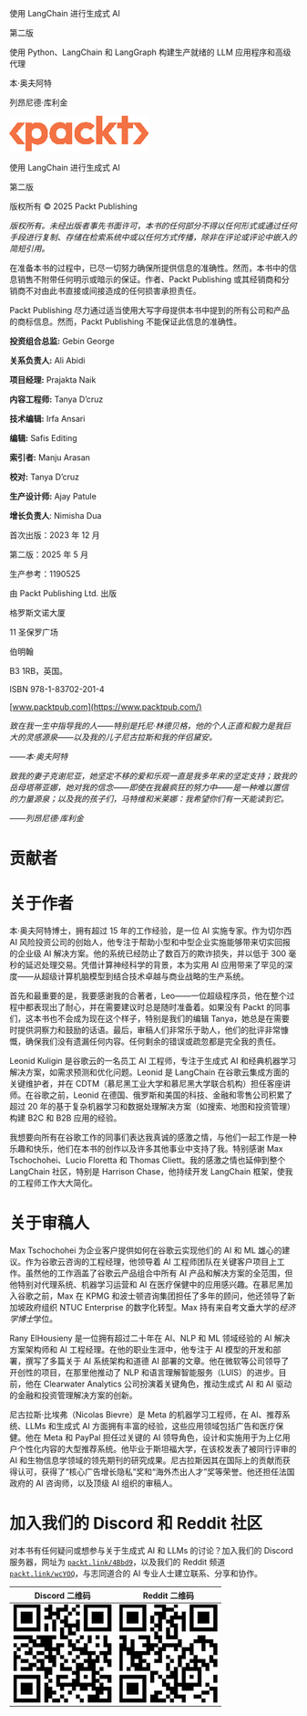 使用 LangChain 进行生成式 AI

第二版

使用 Python、LangChain 和 LangGraph 构建生产就绪的 LLM 应用程序和高级代理

本·奥夫阿特

列昂尼德·库利金

![新 Packt 标志](img/New_Packt_Logo.png)

使用 LangChain 进行生成式 AI

第二版

版权所有 © 2025 Packt Publishing

*版权所有。未经出版者事先书面许可，本书的任何部分不得以任何形式或通过任何手段进行复制、存储在检索系统中或以任何方式传播，除非在评论或评论中嵌入的简短引用。*

在准备本书的过程中，已尽一切努力确保所提供信息的准确性。然而，本书中的信息销售不附带任何明示或暗示的保证。作者、Packt Publishing 或其经销商和分销商不对由此书直接或间接造成的任何损害承担责任。

Packt Publishing 尽力通过适当使用大写字母提供本书中提到的所有公司和产品的商标信息。然而，Packt Publishing 不能保证此信息的准确性。

**投资组合总监:** Gebin George

**关系负责人:** Ali Abidi

**项目经理:** Prajakta Naik

**内容工程师:** Tanya D’cruz

**技术编辑:** Irfa Ansari

**编辑:** Safis Editing

**索引者:** Manju Arasan

**校对:** Tanya D’cruz

**生产设计师:** Ajay Patule

**增长负责人**: Nimisha Dua

首次出版：2023 年 12 月

第二版：2025 年 5 月

生产参考：1190525

由 Packt Publishing Ltd. 出版

格罗斯文诺大厦

11 圣保罗广场

伯明翰

B3 1RB，英国。

ISBN 978-1-83702-201-4

[www.packtpub.com](https://www.packtpub.com/)

*致在我一生中指导我的人——特别是托尼·林德贝格，他的个人正直和毅力是我巨大的灵感源泉——以及我的儿子尼古拉斯和我的伴侣黛安。*

*——本·奥夫阿特*

*致我的妻子克谢尼亚，她坚定不移的爱和乐观一直是我多年来的坚定支持；致我的岳母塔蒂亚娜，她对我的信念——即使在我最疯狂的努力中——是一种难以置信的力量源泉；以及我的孩子们，马特维和米莱娜：我希望你们有一天能读到它。*

*——列昂尼德·库利金*

# 贡献者

# 关于作者

本·奥夫阿特博士，拥有超过 15 年的工作经验，是一位 AI 实施专家。作为切尔西 AI 风险投资公司的创始人，他专注于帮助小型和中型企业实施能够带来切实回报的企业级 AI 解决方案。他的系统已经防止了数百万的欺诈损失，并以低于 300 毫秒的延迟处理交易。凭借计算神经科学的背景，本为实用 AI 应用带来了罕见的深度——从超级计算机脑模型到结合技术卓越与商业战略的生产系统。

首先和最重要的是，我要感谢我的合著者，Leo——一位超级程序员，他在整个过程中都表现出了耐心，并在需要建议时总是随时准备着。如果没有 Packt 的同事们，这本书也不会成为现在这个样子，特别是我们的编辑 Tanya，她总是在需要时提供洞察力和鼓励的话语。最后，审稿人们非常乐于助人，他们的批评非常慷慨，确保我们没有遗漏任何内容。任何剩余的错误或疏忽都是完全我的责任。

Leonid Kuligin 是谷歌云的一名员工 AI 工程师，专注于生成式 AI 和经典机器学习解决方案，如需求预测和优化问题。Leonid 是 LangChain 在谷歌云集成方面的关键维护者，并在 CDTM（慕尼黑工业大学和慕尼黑大学联合机构）担任客座讲师。在谷歌之前，Leonid 在德国、俄罗斯和美国的科技、金融和零售公司积累了超过 20 年的基于复杂机器学习和数据处理解决方案（如搜索、地图和投资管理）构建 B2C 和 B2B 应用的经验。

我想要向所有在谷歌工作的同事们表达我真诚的感激之情，与他们一起工作是一种乐趣和快乐，他们在本书的创作以及许多其他事业中支持了我。特别感谢 Max Tschochohei、Lucio Floretta 和 Thomas Cliett。我的感激之情也延伸到整个 LangChain 社区，特别是 Harrison Chase，他持续开发 LangChain 框架，使我的工程师工作大大简化。

# 关于审稿人

Max Tschochohei 为企业客户提供如何在谷歌云实现他们的 AI 和 ML 雄心的建议。作为谷歌云咨询的工程经理，他领导着 AI 工程师团队在关键客户项目上工作。虽然他的工作涵盖了谷歌云产品组合中所有 AI 产品和解决方案的全范围，但他特别对代理系统、机器学习运营和 AI 在医疗保健中的应用感兴趣。在慕尼黑加入谷歌之前，Max 在 KPMG 和波士顿咨询集团担任了多年的顾问，他还领导了新加坡政府组织 NTUC Enterprise 的数字化转型。Max 持有来自考文垂大学的*经济学博士*学位。

Rany ElHousieny 是一位拥有超过二十年在 AI、NLP 和 ML 领域经验的 AI 解决方案架构师和 AI 工程经理。在他的职业生涯中，他专注于 AI 模型的开发和部署，撰写了多篇关于 AI 系统架构和道德 AI 部署的文章。他在微软等公司领导了开创性的项目，在那里他推动了 NLP 和语言理解智能服务（LUIS）的进步。目前，他在 Clearwater Analytics 公司扮演着关键角色，推动生成式 AI 和 AI 驱动的金融和投资管理解决方案的创新。

尼古拉斯·比埃弗（Nicolas Bievre）是 Meta 的机器学习工程师，在 AI、推荐系统、LLMs 和生成式 AI 方面拥有丰富的经验，这些应用领域包括广告和医疗保健。他在 Meta 和 PayPal 担任过关键的 AI 领导角色，设计和实施用于为上亿用户个性化内容的大型推荐系统。他毕业于斯坦福大学，在该校发表了被同行评审的 AI 和生物信息学领域的领先期刊的研究成果。尼古拉斯因其在国际上的贡献而获得认可，获得了“核心广告增长隐私”奖和“海外杰出人才”奖等荣誉。他还担任法国政府的 AI 咨询师，以及顶级 AI 组织的审稿人。

# 加入我们的 Discord 和 Reddit 社区

对本书有任何疑问或想参与关于生成式 AI 和 LLMs 的讨论？加入我们的 Discord 服务器，网址为 [`packt.link/4Bbd9`](https://packt.link/4Bbd9)，以及我们的 Reddit 频道 [`packt.link/wcYOQ`](https://packt.link/wcYOQ)，与志同道合的 AI 专业人士建立联系、分享和协作。

| **Discord 二维码** | **Reddit 二维码** |
| --- | --- |
| ![](img/Discord_QR_Code_2.png) | ![](img/Reddit_QRcode.png) |
